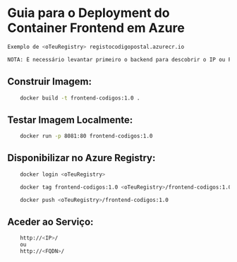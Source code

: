 # Guia para o Deployment do Container Frontend em Azure
```sh
Exemplo de <oTeuRegistry> registocodigopostal.azurecr.io
```

```sh
NOTA: É necessário levantar primeiro o backend para descobrir o IP ou FQDN desse container, sendo necessária a substituição de "<FQDN>" na linha 57 do index.html
```

## Construir Imagem:
```sh
    docker build -t frontend-codigos:1.0 .
```
## Testar Imagem Localmente:
```sh
    docker run -p 8081:80 frontend-codigos:1.0
```
## Disponibilizar no Azure Registry:
```sh
    docker login <oTeuRegistry>

    docker tag frontend-codigos:1.0 <oTeuRegistry>/frontend-codigos:1.0

    docker push <oTeuRegistry>/frontend-codigos:1.0
```

## Aceder ao Serviço:
```sh
    http://<IP>/
    ou
    http://<FQDN>/
```